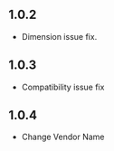
## 1.0.2

- Dimension issue fix.

## 1.0.3

- Compatibility issue fix

## 1.0.4
- Change Vendor Name



